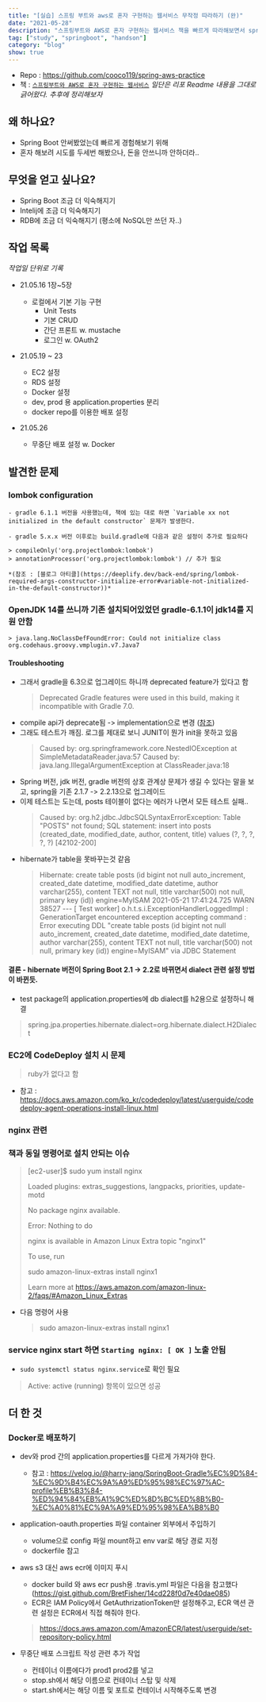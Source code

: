 ```yaml
---
title: "[실습] 스프링 부트와 aws로 혼자 구현하는 웹서비스 무작정 따라하기 (완)"
date: "2021-05-28"
description: "스프링부트와 AWS로 혼자 구현하는 웹서비스 책을 빠르게 따라해보면서 spring boot에 익숙해지기 프로젝트"
tag: ["study", "springboot", "handson"]
category: "blog"
show: true
---
```

* Repo : https://github.com/cooco119/spring-aws-practice
* 책 : [`스프링부트와 AWS로 혼자 구현하는 웹서비스`](http://m.yes24.com/Goods/Detail/83849117)
*일단은 리포 Readme 내용을 그대로 긁어왔다. 추후에 정리해보자*

## 왜 하나요?

- Spring Boot 안써봤었는데 빠르게 경험해보기 위해
- 혼자 해보려 시도를 두세번 해봤으나, 돈을 안쓰니까 안하더라..

## 무엇을 얻고 싶나요?

- Spring Boot 조금 더 익숙해지기
- Intelij에 조금 더 익숙해지기
- RDB에 조금 더 익숙해지기 (평소에 NoSQL만 쓰던 자..)

## 작업 목록

*작업일 단위로 기록*

- 21.05.16 1장~5장 

  - 로컬에서 기본 기능 구현
    - Unit Tests
    - 기본 CRUD
    - 간단 프론트 w. mustache
    - 로그인 w. OAuth2
  
- 21.05.19 ~ 23

  - EC2 설정
  - RDS 설정
  - Docker 설정
  - dev, prod 용 application.properties 분리
  - docker repo를 이용한 배포 설정
    
- 21.05.26

  - 무중단 배포 설정 w. Docker

## 발견한 문제

### lombok configuration

    - gradle 6.1.1 버전을 사용했는데, 책에 있는 대로 하면 `Variable xx not initialized in the default constructor` 문제가 발생한다.
      
    - gradle 5.x.x 버전 이후로는 build.gradle에 다음과 같은 설정이 추가로 필요하다
    
    > compileOnly('org.projectlombok:lombok')
    > annotationProcessor('org.projectlombok:lombok') // 추가 필요
  
    *(참조 : [블로그 아티클](https://deeplify.dev/back-end/spring/lombok-required-args-constructor-initialize-error#variable-not-initialized-in-the-default-constructor))*
  
### OpenJDK 14를 쓰니까 기존 설치되어있었던 gradle-6.1.1이 jdk14를 지원 안함
    
    > java.lang.NoClassDefFoundError: Could not initialize class org.codehaus.groovy.vmplugin.v7.Java7

#### Troubleshooting
- 그래서 gradle을 6.3으로 업그레이드 하니까 deprecated feature가 있다고 함
  > Deprecated Gradle features were used in this build, making it incompatible with Gradle 7.0.
- compile api가 deprecate됨 -> implementation으로 변경 ([참조](https://bluayer.com/13))
- 그래도 테스트가 깨짐. 로그를 제대로 보니 JUNIT이 뭔가 init을 못하고 있음
  > Caused by: org.springframework.core.NestedIOException at SimpleMetadataReader.java:57
  Caused by: java.lang.IllegalArgumentException at ClassReader.java:18
- Spring 버전, jdk 버전, gradle 버전의 상호 관계상 문제가 생길 수 있다는 말을 보고, spring을 기존 2.1.7 -> 2.2.13으로 업그레이드
- 이제 테스트는 도는데, posts 테이블이 없다는 에러가 나면서 모든 테스트 실패..
  > Caused by: org.h2.jdbc.JdbcSQLSyntaxErrorException: Table "POSTS" not found; SQL statement:
  insert into posts (created_date, modified_date, author, content, title) values (?, ?, ?, ?, ?) [42102-200]
- hibernate가 table을 못바꾸는것 같음
  > Hibernate: create table posts (id bigint not null auto_increment, created_date datetime, modified_date datetime, author varchar(255), content TEXT not null, title varchar(500) not null, primary key (id)) engine=MyISAM
  2021-05-21 17:41:24.725  WARN 38527 --- [    Test worker] o.h.t.s.i.ExceptionHandlerLoggedImpl     : GenerationTarget encountered exception accepting command : Error executing DDL "create table posts (id bigint not null auto_increment, created_date datetime, modified_date datetime, author varchar(255), content TEXT not null, title varchar(500) not null, primary key (id)) engine=MyISAM" via JDBC Statement

#### 결론 - hibernate 버전이 Spring Boot 2.1 -> 2.2로 바뀌면서 dialect 관련 설정 방법이 바뀐듯.

- test package의 application.properties에 db dialect를 h2용으로 설정하니 해결

> spring.jpa.properties.hibernate.dialect=org.hibernate.dialect.H2Dialect

### EC2에 CodeDeploy 설치 시 문제 
> ruby가 없다고 함

- 참고 : https://docs.aws.amazon.com/ko_kr/codedeploy/latest/userguide/codedeploy-agent-operations-install-linux.html

### nginx 관련
### 책과 동일 명령어로 설치 안되는 이슈
>[ec2-user]$ sudo yum install nginx
> 
> Loaded plugins: extras_suggestions, langpacks, priorities, update-motd
> 
> No package nginx available.
> 
> Error: Nothing to do
> 
> nginx is available in Amazon Linux Extra topic "nginx1"
> 
> To use, run
> 
> sudo amazon-linux-extras install nginx1
>
> Learn more at
https://aws.amazon.com/amazon-linux-2/faqs/#Amazon_Linux_Extras


- 다음 명령어 사용
    > sudo amazon-linux-extras install nginx1

### service nginx start 하면 `Starting nginx: [ OK ]` 노출 안됨
- `sudo systemctl status nginx.service`로 확인 필요
> Active: active (running) 항목이 있으면 성공



## 더 한 것

### Docker로 배포하기

  - dev와 prod 간의 application.properties를 다르게 가져가야 한다.
    - 참고 : https://velog.io/@harry-jang/SpringBoot-Gradle%EC%9D%84-%EC%9D%B4%EC%9A%A9%ED%95%98%EC%97%AC-profile%EB%B3%84-%ED%94%84%EB%A1%9C%ED%8D%BC%ED%8B%B0-%EC%A0%81%EC%9A%A9%ED%95%98%EA%B8%B0
  
  - application-oauth.properties 파일 container 외부에서 주입하기
    - volume으로 config 파일 mount하고 env var로 해당 경로 지정 
    - dockerfile 참고
  
  - aws s3 대신 aws ecr에 이미지 푸시
    - docker build 와 aws ecr push용 .travis.yml 파일은 다음을 참고했다 (https://gist.github.com/BretFisher/14cd228f0d7e40dae085)
    - ECR은 IAM Policy에서 GetAuthrizationToken만 설정해주고, ECR 액션 관련 설정은 ECR에서 직접 해줘야 한다.
    > https://docs.aws.amazon.com/AmazonECR/latest/userguide/set-repository-policy.html

  - 무중단 배포 스크립트 작성 관련 추가 작업
    - 컨테이너 이름에다가 prod1 prod2를 넣고
    - stop.sh에서 해당 이름으로 컨테이너 스탑 및 삭제
    - start.sh에서는 해당 이름 및 포트로 컨테이너 시작해주도록 변경

  